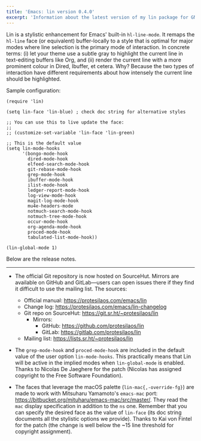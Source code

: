 ```yaml
---
title: 'Emacs: lin version 0.4.0'
excerpt: 'Information about the latest version of my lin package for GNU Emacs.'
---
```


Lin is a stylistic enhancement for Emacs' built-in `hl-line-mode`.  It
remaps the `hl-line` face (or equivalent) buffer-locally to a style that
is optimal for major modes where line selection is the primary mode of
interaction.  In concrete terms: (i) let your theme use a subtle gray to
highlight the current line in text-editing buffers like Org, and (ii)
render the current line with a more prominent colour in Dired, Ibuffer,
et cetera.  Why?  Because the two types of interaction have different
requirements about how intensely the current line should be highlighted.

Sample configuration:

```elisp
(require 'lin)

(setq lin-face 'lin-blue) ; check doc string for alternative styles

;; You can use this to live update the face:
;;
;; (customize-set-variable 'lin-face 'lin-green)

;; This is the default value
(setq lin-mode-hooks
      '(bongo-mode-hook
        dired-mode-hook
        elfeed-search-mode-hook
        git-rebase-mode-hook
        grep-mode-hook
        ibuffer-mode-hook
        ilist-mode-hook
        ledger-report-mode-hook
        log-view-mode-hook
        magit-log-mode-hook
        mu4e-headers-mode
        notmuch-search-mode-hook
        notmuch-tree-mode-hook
        occur-mode-hook
        org-agenda-mode-hook
        proced-mode-hook
        tabulated-list-mode-hook))

(lin-global-mode 1)
```

Below are the release notes.

* * *

-   The official Git repository is now hosted on SourceHut.  Mirrors are
    available on GitHub and GitLab&#x2014;users can open issues there if they
    find it difficult to use the mailing list.  The sources:
    -   Official manual: <https://protesilaos.com/emacs/lin>
    -   Change log: <https://protesilaos.com/emacs/lin-changelog>
    -   Git repo on SourceHut: <https://git.sr.ht/~protesilaos/lin>
        -   Mirrors:
            -   GitHub: <https://github.com/protesilaos/lin>
            -   GitLab: <https://gitlab.com/protesilaos/lin>
    -   Mailing list: <https://lists.sr.ht/~protesilaos/lin>

-   The `grep-mode-hook` and `proced-mode-hook` are included in the
    default value of the user option `lin-mode-hooks`.  This practically
    means that Lin will be active in the implied modes when
    `lin-global-mode` is enabled.  Thanks to Nicolas De Jaeghere for the
    patch (Nicolas has assigned copyright to the Free Software
    Foundation).

-   The faces that leverage the macOS palette (`lin-mac{,-override-fg}`)
    are made to work with Mitsuharu Yamamoto's `emacs-mac` port:
    <https://bitbucket.org/mituharu/emacs-mac/src/master/>.  They read the
    `mac` display specification in addition to the `ns` one.  Remember
    that you can specify the desired face as the value of `lin-face` (its
    doc string documents all the stylistic options we provide).  Thanks to
    Kai von Fintel for the patch (the change is well below the ~15 line
    threshold for copyright assignment).
